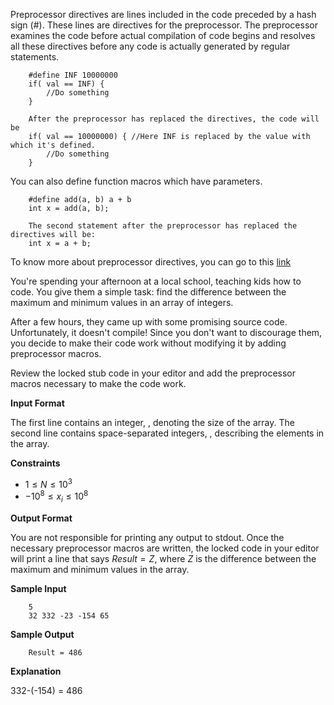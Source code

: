 Preprocessor directives are lines included in the code preceded by a hash sign (#). These lines are directives for the preprocessor. The preprocessor examines the code before actual compilation of code begins and resolves all these directives before any code is actually generated by regular statements.

```
    #define INF 10000000
    if( val == INF) {
        //Do something
    }
    
    After the preprocessor has replaced the directives, the code will be
    if( val == 10000000) { //Here INF is replaced by the value with which it's defined.
        //Do something
    }
```

You can also define function macros which have parameters.

```
    #define add(a, b) a + b
    int x = add(a, b);

    The second statement after the preprocessor has replaced the directives will be:
    int x = a + b;
```

To know more about preprocessor directives, you can go to this [link](https://cplusplus.com/doc/tutorial/preprocessor)

You're spending your afternoon at a local school, teaching kids how to code. You give them a simple task: find the difference between the maximum and minimum values in an array of integers.

After a few hours, they came up with some promising source code. Unfortunately, it doesn't compile! Since you don't want to discourage them, you decide to make their code work without modifying it by adding preprocessor macros.

Review the locked stub code in your editor and add the preprocessor macros necessary to make the code work.

**Input Format**

The first line contains an integer, , denoting the size of the array.
The second line contains  space-separated integers, , describing the elements in the array.

**Constraints**

- $1 \le N \le 10^3$
- $-10^8 \le x_i \le 10^8$

**Output Format**

You are not responsible for printing any output to stdout. Once the necessary preprocessor macros are written, the locked code in your editor will print a line that says $Result = Z$, where $Z$ is the difference between the maximum and minimum values in the array.

**Sample Input**

```
    5
    32 332 -23 -154 65
```

**Sample Output**

```
    Result = 486
```

**Explanation**

332-(-154) = 486